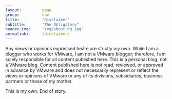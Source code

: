 ```yaml
---
layout:         page
group:          nav
title:          "Disclaimer"
subtitle:       "The Obligatory"
header-img:     "img/about-bg.jpg"
permalink:      /disclaimer/
---
```


Any views or opinions expressed heåre are strictly my own. While I am a blogger who works for VMware, I am not a VMware blogger; therefore, I am solely responsible for all content published here. This is a personal blog, not a VMware blog. Content published here is not read, reviewed, or approved in advance by VMware and does not necessarily represent or reflect the views or opinions of VMware or any of its divisions, subsidiaries, business partners or those of my mother.

This is my own. End of story.
